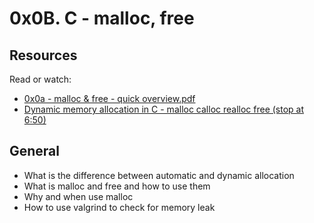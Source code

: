# 0x0B. C - malloc, free

## Resources
Read or watch:
- [0x0a - malloc & free - quick overview.pdf](https://holbertonintranet.s3.amazonaws.com/uploads/misc/2021/1/a094c90e7f466bbeaa49cb24c8f04e7f27aaad41.pdf?X-Amz-Algorithm=AWS4-HMAC-SHA256&X-Amz-Credential=AKIARDDGGGOUWMNL5ANN%2F20210809%2Fus-east-1%2Fs3%2Faws4_request&X-Amz-Date=20210809T234810Z&X-Amz-Expires=86400&X-Amz-SignedHeaders=host&X-Amz-Signature=81d83d7f6850225152abf451f9a1d7f2dca6e78db77f380b49408c62de2f16f9)
- [Dynamic memory allocation in C - malloc calloc realloc free (stop at 6:50)](https://www.youtube.com/watch?v=xDVC3wKjS64)

## General

* What is the difference between automatic and dynamic allocation
* What is malloc and free and how to use them
* Why and when use malloc
* How to use valgrind to check for memory leak


